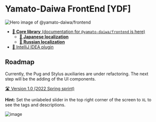 # Yamato-Daiwa FrontEnd [YDF]

![Hero image of @yamato-daiwa/frontend](https://repository-images.githubusercontent.com/376180981/885d8a83-98a8-47d0-b2e2-5abf042ef184)

* [📖 **Core library** (documentation for `@yamato-daiwa/frontend` is here)](CoreLibrary/Package/README.md)
  * [📖 **Japanese localization**](CoreLibrary/OfficialLocalizations/Japanese/REAME.md) 
  * [📖 **Russian localization**](CoreLibrary/OfficialLocalizations/Russian/REAME.md) 
* [📖 IntelliJ IDEA plugin](IDEsPlugins/IntelliJ_IDEA/README.md)


## Roadmap

Currently, the Pug and Stylus auxiliaries are under refactoring.
The next step will be the adding of the UI components.

[🛣️ Version 1.0 (2022 Spring sprint)](https://yamato-daiwa.myjetbrains.com/youtrack/agiles/121-7/122-13)

**Hint:** Set the unlabeled slider in the top right corner of the screen to `XL` to see the tags and descriptions.

![image](https://user-images.githubusercontent.com/41653501/141427847-a61da481-e9fa-4dce-af3a-fd1d3c0afcde.png)
